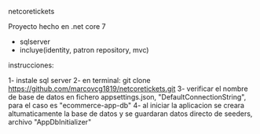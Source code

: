 netcoretickets

Proyecto hecho en .net core 7 
- sqlserver
- incluye(identity, patron repository, mvc)

instrucciones: 

1- instale sql server
2- en terminal: git clone https://github.com/marcovcg1819/netcoretickets.git
3- verificar el nombre de base de datos en fichero appsettings.json, "DefaultConnectionString", para el caso es "ecommerce-app-db"
4- al iniciar la aplicacion se creara altumaticamente la base de datos y se guardaran datos directo de seeders, archivo "AppDbInitializer"
